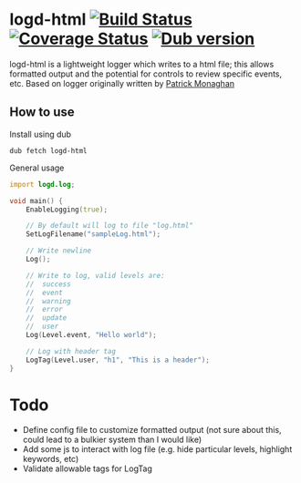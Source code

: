 # logd-html [![Build Status](https://travis-ci.org/Amaranthos/logd-html.svg?branch=master)](https://travis-ci.org/Amaranthos/logd-html) [![Coverage Status](https://coveralls.io/repos/github/Amaranthos/logd-html/badge.svg?branch=master)](https://coveralls.io/github/Amaranthos/logd-html?branch=master) [![Dub version](https://img.shields.io/dub/v/logd-html.svg)](https://code.dlang.org/packages/logd-html "Go to logd-html")

logd-html is a lightweight logger which writes to a html file;
this allows formatted output and the potential for controls to review specific events, etc.
Based on logger originally written by [Patrick Monaghan](https://github.com/manpat)

## How to use

Install using dub

```
dub fetch logd-html
```

General usage

```D
import logd.log;

void main() {
	EnableLogging(true);

	// By default will log to file "log.html"
	SetLogFilename("sampleLog.html");

	// Write newline
	Log();

	// Write to log, valid levels are:
	//	success
	//	event
	//	warning
	//	error
	//	update
	//	user
	Log(Level.event, "Hello world");

	// Log with header tag
	LogTag(Level.user, "h1", "This is a header");	
}
```
# Todo

- Define config file to customize formatted output (not sure about this, could lead to a bulkier system than I would like)
- Add some js to interact with log file (e.g. hide particular levels, highlight keywords, etc)
- Validate allowable tags for LogTag